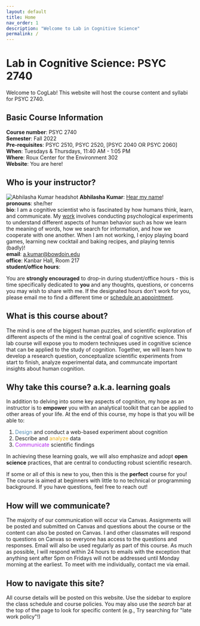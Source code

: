 ```yaml
---
layout: default
title: Home
nav_order: 1
description: "Welcome to Lab in Cognitive Science"
permalink: /
---
```


# Lab in Cognitive Science: PSYC 2740

Welcome to CogLab! This website will host the course content and syllabi for PSYC 2740.


## Basic Course Information
**Course number**: PSYC 2740 <br>
**Semester**: Fall 2022<br>
**Pre-requisites**: PSYC 2510, PSYC 2520, [PSYC 2040 OR PSYC 2060]<br>
**When**: Tuesdays & Thursdays, 11:40 AM - 1:05 PM <br>
**Where**: Roux Center for the Environment 302<br>
**Website**: You are here!

## Who is your instructor?
![Abhilasha Kumar headshot](kumar-thumbnail.png)
**Abhilasha Kumar**: [Hear my name](https://www.name-coach.com/abhilasha-kumar)!<br>
**pronouns**: she/her<br>
**bio**: I am a cognitive scientist who is fascinated by how humans think, learn, and communicate. My [work](https://thelexiconlab.github.io/research/) involves conducting psychological experiments to understand different aspects of human behavior such as how we learn the meaning of words, how we search for information, and how we cooperate with one another. When I am not working, I enjoy playing board games, learning new cocktail and baking recipes, and playing tennis (badly)! <br>
**email**: a.kumar@bowdoin.edu <br>
**office**: Kanbar Hall, Room 217 <br>
**student/office hours**: 

You are **strongly encouraged** to drop-in during student/office hours - this is time specifically dedicated to **you** and any thoughts, questions, or concerns you may wish to share with me. If the designated hours don't work for you, please email me to find a different time or [schedule an appointment]().

## What is this course about?

The mind is one of the biggest human puzzles, and scientific exploration of different aspects of the mind is the central goal of cognitive science. This lab course will expose you to modern techniques used in cognitive science that can be applied to the study of cognition. Together, we will learn how to develop a research question, conceptualize scientific experiments from start to finish, analyze experimental data, and communcate important insights about human cognition.

## Why take this course? a.k.a. learning goals

In addition to delving into some key aspects of cognition, my hope as an instructor is to **empower** you with an analytical toolkit that can be applied to other areas of your life. At the end of this course, my hope is that you will be able to: <br>
1. <span style="color:#508AB0">Design</span> and conduct a web-based experiment about cognition 
2. Describe and <span style="color:#E7AC10">analyze</span> data 
3. <span style="color:#B321EE">Communicate</span> scientific findings

In achieving these learning goals, we will also emphasize and adopt **open science** practices, that are central to conducting robust scientific research. 

If some or all of this is new to you, then this is the **perfect** course for you! The course is aimed at beginners with little to no technical or programming background. If you have questions, feel free to reach out!

## How will we communicate? 
The majority of our communication will occur via Canvas. Assignments will be posted and submitted on Canvas and questions about the course or the content can also be posted on Canvas. I and other classmates will respond to questions on Canvas so everyone has access to the questions and responses. Email will also be used regularly as part of this course. As much as possible, I will respond within 24 hours to emails with the exception that anything sent after 5pm on Fridays will not be addressed until Monday morning at the earliest. To meet with me individually, contact me via email.

## How to navigate this site?

All course details will be posted on this website. Use the sidebar to explore the class schedule and course policies. You may also use the *search* bar at the top of the page to look for specific content (e.g., Try searching for "late work policy"!)
